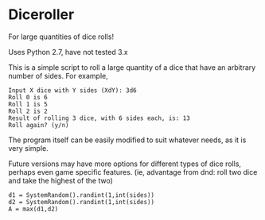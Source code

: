 # Diceroller

For large quantities of dice rolls!

Uses Python 2.7, have not tested 3.x

This is a simple script to roll a large quantity of a dice that have an arbitrary number of sides.
For example,
```
Input X dice with Y sides (XdY): 3d6
Roll 0 is 6
Roll 1 is 5
Roll 2 is 2
Result of rolling 3 dice, with 6 sides each, is: 13
Roll again? (y/n) 
```

The program itself can be easily modified to suit whatever needs, as it is very simple.

Future versions may have more options for different types of dice rolls, perhaps even game specific features.
(ie, advantage from dnd: roll two dice and take the highest of the two)
```
d1 = SystemRandom().randint(1,int(sides))
d2 = SystemRandom().randint(1,int(sides))
A = max(d1,d2)
```
